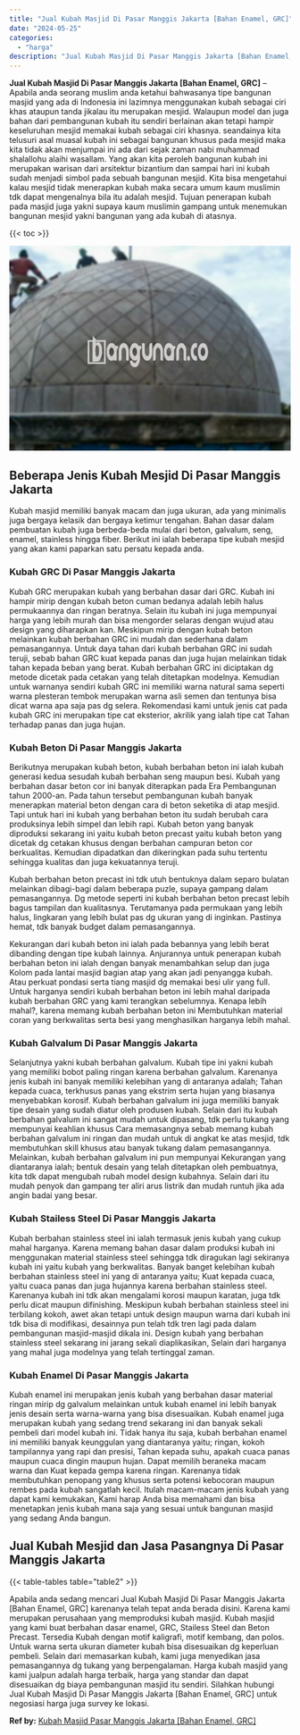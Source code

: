 ```yaml
---
title: "Jual Kubah Masjid Di Pasar Manggis Jakarta [Bahan Enamel, GRC]"
date: "2024-05-25"
categories: 
  - "harga"
description: "Jual Kubah Masjid Di Pasar Manggis Jakarta [Bahan Enamel, GRC]. Apabila anda sedang mencari Jual Kubah Masjid Di Pasar Manggis Jakarta [Bahan Enamel, GRC]..."
---
```


**Jual Kubah Masjid Di Pasar Manggis Jakarta \[Bahan Enamel, GRC\]** – Apabila anda seorang muslim anda ketahui bahwasanya tipe bangunan masjid yang ada di Indonesia ini lazimnya menggunakan kubah sebagai ciri khas ataupun tanda jikalau itu merupakan mesjid. Walaupun model dan juga bahan dari pembangunan kubah itu sendiri berlainan akan tetapi hampir keseluruhan mesjid memakai kubah sebagai ciri khasnya. seandainya kita telusuri asal muasal kubah ini sebagai bangunan khusus pada mesjid maka kita tidak akan menjumpai ini ada dari sejak zaman nabi muhammad shalallohu alaihi wasallam. Yang akan kita peroleh bangunan kubah ini merupakan warisan dari arsitektur bizantium dan sampai hari ini kubah sudah menjadi simbol pada sebuah bangunan mesjid. Kita bisa mengetahui kalau mesjid tidak menerapkan kubah maka secara umum kaum muslimin tdk dapat mengenalnya bila itu adalah mesjid. Tujuan penerapan kubah pada masjid juga yakni supaya kaum muslimin gampang untuk menemukan bangunan mesjid yakni bangunan yang ada kubah di atasnya.

{{< toc >}}

![Jual Kubah Masjid Di Pasar Manggis Jakarta [Bahan Enamel, GRC]](/images/jual-kubah-masjid-15.png)

## Beberapa Jenis Kubah Mesjid Di Pasar Manggis Jakarta

Kubah masjid memiliki banyak macam dan juga ukuran, ada yang minimalis juga bergaya kelasik dan bergaya ketimur tengahan. Bahan dasar dalam pembuatan kubah juga berbeda-beda mulai dari beton, galvalum, seng, enamel, stainless hingga fiber. Berikut ini ialah beberapa tipe kubah mesjid yang akan kami paparkan satu persatu kepada anda.

### Kubah GRC Di Pasar Manggis Jakarta

Kubah GRC merupakan kubah yang berbahan dasar dari GRC. Kubah ini hampir mirip dengan kubah beton cuman bedanya adalah lebih halus permukaannya dan ringan beratnya. Selain itu kubah ini juga mempunyai harga yang lebih murah dan bisa mengorder selaras dengan wujud atau design yang diharapkan kan. Meskipun mirip dengan kubah beton melainkan kubah berbahan GRC ini mudah dan sederhana dalam pemasangannya. Untuk daya tahan dari kubah berbahan GRC ini sudah teruji, sebab bahan GRC kuat kepada panas dan juga hujan melainkan tidak tahan kepada beban yang berat. Kubah berbahan GRC ini diciptakan dg metode dicetak pada cetakan yang telah ditetapkan modelnya. Kemudian untuk warnanya sendiri kubah GRC ini memiliki warna natural sama seperti warna plesteran tembok merupakan warna asli semen dan tentunya bisa dicat warna apa saja pas dg selera. Rekomendasi kami untuk jenis cat pada kubah GRC ini merupakan tipe cat eksterior, akrilik yang ialah tipe cat Tahan terhadap panas dan juga hujan.

### Kubah Beton Di Pasar Manggis Jakarta

Berikutnya merupakan kubah beton, kubah berbahan beton ini ialah kubah generasi kedua sesudah kubah berbahan seng maupun besi. Kubah yang berbahan dasar beton cor ini banyak diterapkan pada Era Pembangunan tahun 2000-an. Pada tahun tersebut pembangunan kubah banyak menerapkan material beton dengan cara di beton seketika di atap mesjid. Tapi untuk hari ini kubah yang berbahan beton itu sudah berubah cara produksinya lebih simpel dan lebih rapi. Kubah beton yang banyak diproduksi sekarang ini yaitu kubah beton precast yaitu kubah beton yang dicetak dg cetakan khusus dengan berbahan campuran beton cor berkualitas. Kemudian dipadatkan dan dikeringkan pada suhu tertentu sehingga kualitas dan juga kekuatannya teruji.

Kubah berbahan beton precast ini tdk utuh bentuknya dalam separo bulatan melainkan dibagi-bagi dalam beberapa puzle, supaya gampang dalam pemasangannya. Dg metode seperti ini kubah berbahan beton precast lebih bagus tampilan dan kualitasnya. Terutamanya pada permukaan yang lebih halus, lingkaran yang lebih bulat pas dg ukuran yang di inginkan. Pastinya hemat, tdk banyak budget dalam pemasangannya.

Kekurangan dari kubah beton ini ialah pada bebannya yang lebih berat dibanding dengan tipe kubah lainnya. Anjurannya untuk penerapan kubah berbahan beton ini ialah dengan banyak menambahkan selup dan juga Kolom pada lantai masjid bagian atap yang akan jadi penyangga kubah. Atau perkuat pondasi serta tiang masjid dg memakai besi ulir yang full. Untuk harganya sendiri kubah berbahan beton ini lebih mahal daripada kubah berbahan GRC yang kami terangkan sebelumnya. Kenapa lebih mahal?, karena memang kubah berbahan beton ini Membutuhkan material coran yang berkwalitas serta besi yang menghasilkan harganya lebih mahal.

### Kubah Galvalum Di Pasar Manggis Jakarta

Selanjutnya yakni kubah berbahan galvalum. Kubah tipe ini yakni kubah yang memiliki bobot paling ringan karena berbahan galvalum. Karenanya jenis kubah ini banyak memiliki kelebihan yang di antaranya adalah; Tahan kepada cuaca, terkhusus panas yang ekstrim serta hujan yang biasanya menyebabkan korosif. Kubah berbahan galvalum ini juga memiliki banyak tipe desain yang sudah diatur oleh produsen kubah. Selain dari itu kubah berbahan galvalum ini sangat mudah untuk dipasang, tdk perlu tukang yang mempunyai keahlian khusus Cara memasangnya sebab memang kubah berbahan galvalum ini ringan dan mudah untuk di angkat ke atas mesjid, tdk membutuhkan skill khusus atau banyak tukang dalam pemasangannya. Melainkan, kubah berbahan galvalum ini pun mempunyai Kekurangan yang diantaranya ialah; bentuk desain yang telah ditetapkan oleh pembuatnya, kita tdk dapat mengubah rubah model design kubahnya. Selain dari itu mudah penyok dan gampang ter aliri arus listrik dan mudah runtuh jika ada angin badai yang besar.

### Kubah Stailess Steel Di Pasar Manggis Jakarta

Kubah berbahan stainless steel ini ialah termasuk jenis kubah yang cukup mahal harganya. Karena memang bahan dasar dalam produksi kubah ini menggunakan material stainless steel sehingga tdk diragukan lagi sekiranya kubah ini yaitu kubah yang berkwalitas. Banyak banget kelebihan kubah berbahan stainless steel ini yang di antaranya yaitu; Kuat kepada cuaca, yaitu cuaca panas dan juga hujannya karena berbahan stainless steel. Karenanya kubah ini tdk akan mengalami korosi maupun karatan, juga tdk perlu dicat maupun difinishing. Meskipun kubah berbahan stainless steel ini terbilang kokoh, awet akan tetapi untuk design maupun warna dari kubah ini tdk bisa di modifikasi, desainnya pun telah tdk tren lagi pada dalam pembangunan masjid-masjid dikala ini. Design kubah yang berbahan stainless steel sekarang ini jarang sekali diaplikasikan, Selain dari harganya yang mahal juga modelnya yang telah tertinggal zaman.

### Kubah Enamel Di Pasar Manggis Jakarta

Kubah enamel ini merupakan jenis kubah yang berbahan dasar material ringan mirip dg galvalum melainkan untuk kubah enamel ini lebih banyak jenis desain serta warna-warna yang bisa disesuaikan. Kubah enamel juga merupakan kubah yang sedang trend sekarang ini dan banyak sekali pembeli dari model kubah ini. Tidak hanya itu saja, kubah berbahan enamel ini memiliki banyak keunggulan yang diantaranya yaitu; ringan, kokoh tampilannya yang rapi dan presisi, Tahan kepada suhu, apakah cuaca panas maupun cuaca dingin maupun hujan. Dapat memilih beraneka macam warna dan Kuat kepada gempa karena ringan. Karenanya tidak membutuhkan penopang yang khusus serta potensi kebocoran maupun rembes pada kubah sangatlah kecil. Itulah macam-macam jenis kubah yang dapat kami kemukakan, Kami harap Anda bisa memahami dan bisa menetapkan jenis kubah mana saja yang sesuai untuk bangunan masjid yang sedang Anda bangun.

## Jual Kubah Mesjid dan Jasa Pasangnya Di Pasar Manggis Jakarta

{{< table-tables table="table2" >}}

Apabila anda sedang mencari Jual Kubah Masjid Di Pasar Manggis Jakarta \[Bahan Enamel, GRC\] karenanya telah tepat anda berada disini. Karena kami merupakan perusahaan yang memproduksi kubah masjid. Kubah masjid yang kami buat berbahan dasar enamel, GRC, Stailess Steel dan Beton Precast. Tersedia Kubah dengan motif kaligrafi, motif kembang, dan polos. Untuk warna serta ukuran diameter kubah bisa disesuaikan dg keperluan pembeli. Selain dari memasarkan kubah, kami juga menyedikan jasa pemasangannya dg tukang yang berpengalaman. Harga kubah masjid yang kami jualpun adalah harga terbaik, harga yang standar dan dapat disesuaikan dg biaya pembangunan masjid itu sendiri. Silahkan hubungi Jual Kubah Masjid Di Pasar Manggis Jakarta \[Bahan Enamel, GRC\] untuk negosiasi harga juga survey ke lokasi.

**Ref by:** [Kubah Masjid Pasar Manggis Jakarta [Bahan Enamel, GRC]](https://id.wikipedia.org/wiki/Kubah)
